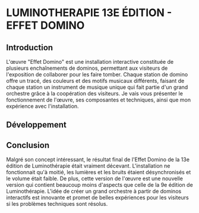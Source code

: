 # LUMINOTHERAPIE 13E ÉDITION - EFFET DOMINO

## Introduction

L'œuvre "Effet Domino" est une installation interactive constituée de plusieurs enchaînements de dominos, permettant aux visiteurs de l'exposition de collaborer pour les faire tomber. Chaque station de domino offre un tracé, des couleurs et des motifs musicaux différents, faisant de chaque station un instrument de musique unique qui fait partie d'un grand orchestre grâce à la coopération des visiteurs. Je vais vous présenter le fonctionnement de l'œuvre, ses composantes et techniques, ainsi que mon expérience avec l'installation.


## Développement




## Conclusion

Malgré son concept intéressant, le résultat final de l'Effet Domino de la 13e édition de Luminothérapie était vraiment décevant. L'installation ne fonctionnait qu'à moitié, les lumières et les bruits étaient désynchronisés et le volume était faible. De plus, cette version de l'œuvre est une nouvelle version qui contient beaucoup moins d'aspects que celle de la 9e édition de Luminothérapie. L'idée de créer un grand orchestre à partir de dominos interactifs est innovante et promet de belles expériences pour les visiteurs si les problèmes techniques sont résolus.
